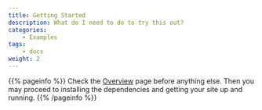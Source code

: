 ```yaml
---
title: Getting Started
description: What do I need to do to try this out?
categories:
    - Examples
tags:
    - docs
weight: 2
---
```


{{% pageinfo %}}
Check the [Overview](/docs/overview) page before anything else. Then you may proceed to installing the dependencies and getting your site up and running.
{{% /pageinfo %}}
